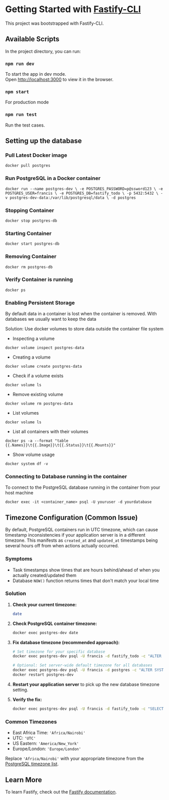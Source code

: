 # Getting Started with [Fastify-CLI](https://www.npmjs.com/package/fastify-cli)

This project was bootstrapped with Fastify-CLI.

## Available Scripts

In the project directory, you can run:

### `npm run dev`

To start the app in dev mode.\
Open [http://localhost:3000](http://localhost:3000) to view it in the browser.

### `npm start`

For production mode

### `npm run test`

Run the test cases.

## Setting up the database

### Pull Latest Docker image

`docker pull postgres`

### Run PostgreSQL in a Docker container

`docker run --name postgres-dev \
  -e POSTGRES_PASSWORD=p@ssword123 \
  -e POSTGRES_USER=francis \
  -e POSTGRES_DB=fastify_todo \
  -p 5432:5432 \
  -v postgres-dev-data:/var/lib/postgresql/data \
  -d postgres`

### Stopping Container

`docker stop postgres-db`

### Starting Container

`docker start postgres-db`

### Removing Container

`docker rm postgres-db`

### Verify Container is running

`docker ps`

### Enabling Persistent Storage

By default data in a container is lost when the container is removed. With databases we usually want to keep the data

Solution: Use docker volumes to store data outside the container file system

- Inspecting a volume

`docker volume inspect postgres-data`

- Creating a volume

`docker volume create postgres-data`

- Check if a volume exists

`docker volume ls`

- Remove existing volume

`docker volume rm postgres-data`

- List volumes

`docker volume ls`

- List all containers with their volumes

`docker ps -a --format "table {{.Names}}\t{{.Image}}\t{{.Status}}\t{{.Mounts}}"`

- Show volume usage

`docker system df -v`

### Connecting to Database running in the container

To connect to the PostgreSQL database running in the container from your host machine

`docker exec -it <container_name> psql -U youruser -d yourdatabase`

## Timezone Configuration (Common Issue)

By default, PostgreSQL containers run in UTC timezone, which can cause timestamp inconsistencies if your application server is in a different timezone. This manifests as `created_at` and `updated_at` timestamps being several hours off from when actions actually occurred.

### Symptoms
- Task timestamps show times that are hours behind/ahead of when you actually created/updated them
- Database `NOW()` function returns times that don't match your local time

### Solution

1. **Check your current timezone:**
   ```bash
   date
   ```

2. **Check PostgreSQL container timezone:**
   ```bash
   docker exec postgres-dev date
   ```

3. **Fix database timezone (recommended approach):**
   ```bash
   # Set timezone for your specific database
   docker exec postgres-dev psql -U francis -d fastify_todo -c "ALTER DATABASE fastify_todo SET timezone = 'Africa/Nairobi';"

   # Optional: Set server-wide default timezone for all databases
   docker exec postgres-dev psql -U francis -d postgres -c "ALTER SYSTEM SET timezone = 'Africa/Nairobi';"
   docker restart postgres-dev
   ```

4. **Restart your application server** to pick up the new database timezone setting.

5. **Verify the fix:**
   ```bash
   docker exec postgres-dev psql -U francis -d fastify_todo -c "SELECT NOW(), current_setting('timezone');"
   ```

### Common Timezones
- East Africa Time: `'Africa/Nairobi'`
- UTC: `'UTC'`
- US Eastern: `'America/New_York'`
- Europe/London: `'Europe/London'`

Replace `'Africa/Nairobi'` with your appropriate timezone from the [PostgreSQL timezone list](https://www.postgresql.org/docs/current/view-pg-timezone-names.html).

## Learn More

To learn Fastify, check out the [Fastify documentation](https://fastify.dev/docs/latest/).
